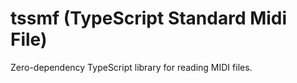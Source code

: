 # tssmf (TypeScript Standard Midi File)

Zero-dependency TypeScript library for reading MIDI files.
